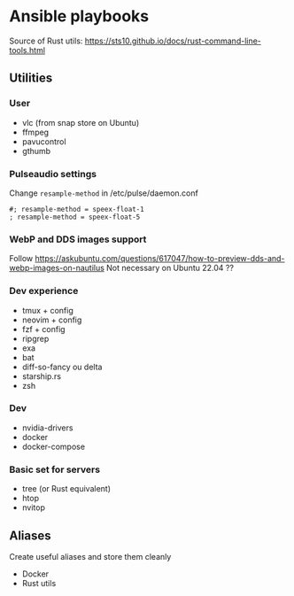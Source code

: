 # Ansible playbooks

Source of Rust utils: https://sts10.github.io/docs/rust-command-line-tools.html

## Utilities

### User
- vlc (from snap store on Ubuntu)
- ffmpeg
- pavucontrol
- gthumb

### Pulseaudio settings
Change `resample-method` in /etc/pulse/daemon.conf
```
#; resample-method = speex-float-1
; resample-method = speex-float-5
```

### WebP and DDS images support
Follow https://askubuntu.com/questions/617047/how-to-preview-dds-and-webp-images-on-nautilus
Not necessary on Ubuntu 22.04 ??


### Dev experience
- tmux + config
- neovim + config
- fzf + config
- ripgrep
- exa
- bat
- diff-so-fancy ou delta
- starship.rs
- zsh
### Dev 
- nvidia-drivers
- docker
- docker-compose

### Basic set for servers
- tree (or Rust equivalent)
- htop
- nvitop

## Aliases
Create useful aliases and store them cleanly
- Docker
- Rust utils
